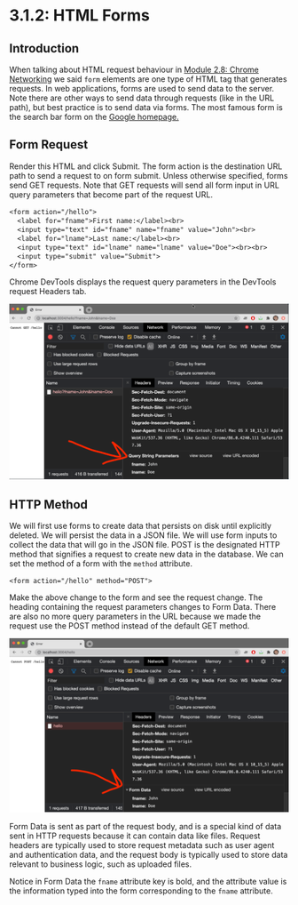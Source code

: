 # 3.1.2: HTML Forms

## Introduction

When talking about HTML request behaviour in [Module 2.8: Chrome Networking](../../2-back-end-basics/2.8-chrome-networking.md#html-tag-request-behavior) we said `form` elements are one type of HTML tag that generates requests. In web applications, forms are used to send data to the server. Note there are other ways to send data through requests \(like in the URL path\), but best practice is to send data via forms. The most famous form is the search bar form on the [Google homepage.](https://google.com)

## Form Request

Render this HTML and click Submit. The form action is the destination URL path to send a request to on form submit. Unless otherwise specified, forms send GET requests. Note that GET requests will send all form input in URL query parameters that become part of the request URL.

```markup
<form action="/hello">
  <label for="fname">First name:</label><br>
  <input type="text" id="fname" name="fname" value="John"><br>
  <label for="lname">Last name:</label><br>
  <input type="text" id="lname" name="lname" value="Doe"><br><br>
  <input type="submit" value="Submit">
</form> 
```

Chrome DevTools displays the request query parameters in the DevTools request Headers tab.

![](../../.gitbook/assets/screen-shot-2020-11-12-at-8.27.45-pm.png)

## HTTP Method

We will first use forms to create data that persists on disk until explicitly deleted. We will persist the data in a JSON file. We will use form inputs to collect the data that will go in the JSON file. POST is the designated HTTP method that signifies a request to create new data in the database. We can set the method of a form with the `method` attribute.

```markup
<form action="/hello" method="POST">
```

Make the above change to the form and see the request change. The heading containing the request parameters changes to Form Data. There are also no more query parameters in the URL because we made the request use the POST method instead of the default GET method.

![](../../.gitbook/assets/screen-shot-2020-11-12-at-8.28.43-pm.png)

Form Data is sent as part of the request body, and is a special kind of data sent in HTTP requests because it can contain data like files. Request headers are typically used to store request metadata such as user agent and authentication data, and the request body is typically used to store data relevant to business logic, such as uploaded files.

Notice in Form Data the `fname` attribute key is bold, and the attribute value is the information typed into the form corresponding to the `fname` attribute.

